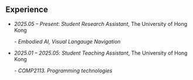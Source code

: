 ## Experience

- *2025.05 – Present*: *Student Research Assistant*, The University of Hong Kong
  
  *- Embodied AI, Visual Langauge Navigation*
  
- *2025.01 – 2025.05*: *Student Teaching Assistant*, The University of Hong Kong
  
  *- COMP2113. Programming technologies*
